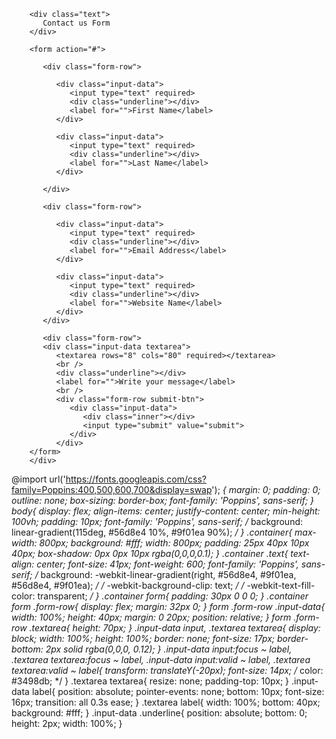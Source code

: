 <!DOCTYPE html>
<html lang="en">
<head>
    <meta charset="UTF-8">
    <meta name="viewport" content="width=device-width, initial-scale=1.0">
    <title>Document</title>
    <link rel="stylesheet" href="styles.css">
</head>
<body>
    <div class="container">

        <div class="text">
           Contact us Form
        </div>
        
        <form action="#">

           <div class="form-row">

              <div class="input-data">
                 <input type="text" required>
                 <div class="underline"></div>
                 <label for="">First Name</label>
              </div>

              <div class="input-data">
                 <input type="text" required>
                 <div class="underline"></div>
                 <label for="">Last Name</label>
              </div>

           </div>

           <div class="form-row">

              <div class="input-data">
                 <input type="text" required>
                 <div class="underline"></div>
                 <label for="">Email Address</label>
              </div>

              <div class="input-data">
                 <input type="text" required>
                 <div class="underline"></div>
                 <label for="">Website Name</label>
              </div>
           </div>

           <div class="form-row">
           <div class="input-data textarea">
              <textarea rows="8" cols="80" required></textarea>
              <br />
              <div class="underline"></div>
              <label for="">Write your message</label>
              <br />
              <div class="form-row submit-btn">
                 <div class="input-data">
                    <div class="inner"></div>
                    <input type="submit" value="submit">
                 </div>
              </div>
        </form>
        </div>
</body>
</html>


















@import url('https://fonts.googleapis.com/css?family=Poppins:400,500,600,700&display=swap');
*{
  margin: 0;
  padding: 0;
  outline: none;
  box-sizing: border-box;
  font-family: 'Poppins', sans-serif;
}
body{
  display: flex;
  align-items: center;
  justify-content: center;
  min-height: 100vh;
  padding: 10px;
  font-family: 'Poppins', sans-serif;
  /* background: linear-gradient(115deg, #56d8e4 10%, #9f01ea 90%); */
}
.container{
  max-width: 800px;
  background: #fff;
  width: 800px;
  padding: 25px 40px 10px 40px;
  box-shadow: 0px 0px 10px rgba(0,0,0,0.1);
}
.container .text{
  text-align: center;
  font-size: 41px;
  font-weight: 600;
  font-family: 'Poppins', sans-serif;
  /* background: -webkit-linear-gradient(right, #56d8e4, #9f01ea, #56d8e4, #9f01ea); */
  /* -webkit-background-clip: text; */
  /* -webkit-text-fill-color: transparent; */
}
.container form{
  padding: 30px 0 0 0;
}
.container form .form-row{
  display: flex;
  margin: 32px 0;
}
form .form-row .input-data{
  width: 100%;
  height: 40px;
  margin: 0 20px;
  position: relative;
}
form .form-row .textarea{
  height: 70px;
}
.input-data input,
.textarea textarea{
  display: block;
  width: 100%;
  height: 100%;
  border: none;
  font-size: 17px;
  border-bottom: 2px solid rgba(0,0,0, 0.12);
}
.input-data input:focus ~ label, .textarea textarea:focus ~ label,
.input-data input:valid ~ label, .textarea textarea:valid ~ label{
  transform: translateY(-20px);
  font-size: 14px;
  /* color: #3498db; */
}
.textarea textarea{
  resize: none;
  padding-top: 10px;
}
.input-data label{
  position: absolute;
  pointer-events: none;
  bottom: 10px;
  font-size: 16px;
  transition: all 0.3s ease;
}
.textarea label{
  width: 100%;
  bottom: 40px;
  background: #fff;
}
.input-data .underline{
  position: absolute;
  bottom: 0;
  height: 2px;
  width: 100%;
}
